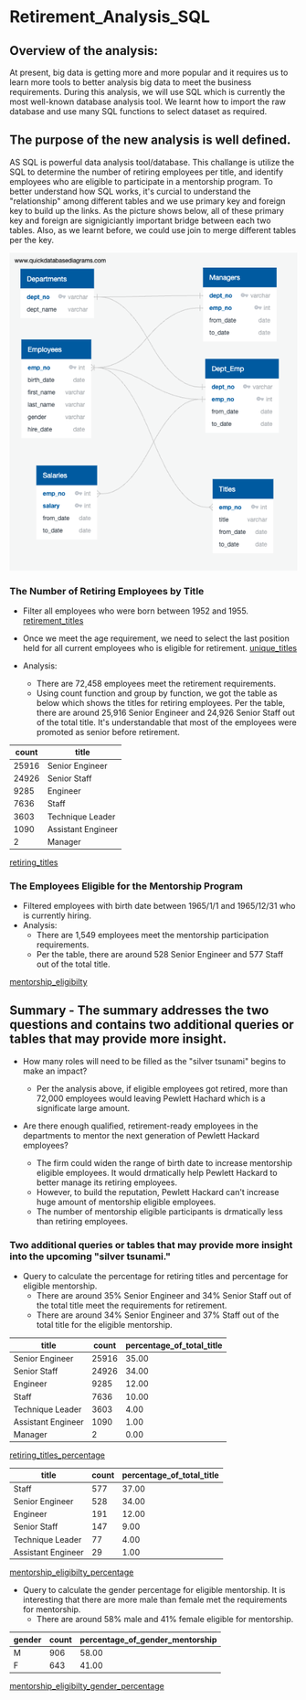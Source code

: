 # Retirement_Analysis_SQL

## Overview of the analysis:
At present, big data is getting more and more popular and it requires us to learn more tools to better analysis big data to meet the business requirements. During this analysis, we will use SQL which is currently the most well-known database analysis tool. We learnt how to import the raw database and use many SQL functions to select dataset as required. 

## The purpose of the new analysis is well defined. 
AS SQL is powerful data analysis tool/database. This challange is utilize the SQL to determine the number of retiring employees per title, and identify employees who are eligible to participate in a mentorship program. To better understand how SQL works, it's curcial to understand the "relationship" among different tables and we use primary key and foreign key to build up the links. As the picture shows below, all of these primary key and foreign are signigiciantly important bridge between each two tables. Also, as we learnt before, we could use join to merge different tables per the key.

![QuickDBD-export](QuickDBD-export.png)

### The Number of Retiring Employees by Title 
- Filter all employees who were born between 1952 and 1955.
[retirement_titles](Pewlett-Hackard-Analysis/retirement_titles.csv)

- Once we meet the age requirement, we need to select the last position held for all current employees who is eligible for retirement.
[unique_titles](Pewlett-Hackard-Analysis/unique_titles.csv)

- Analysis:
    - There are 72,458 employees meet the retirement requirements.
    - Using count function and group by function, we got the table as below which shows the titles for retiring employees. Per the table, there are around 25,916 Senior Engineer and 24,926 Senior Staff out of the total title. It's understandable that most of the employees were promoted as senior before retirement.

|count|title             |
|-----|------------------|
|25916|Senior Engineer   |
|24926|Senior Staff      |
|9285 |Engineer          |
|7636 |Staff             |
|3603 |Technique Leader  |
|1090 |Assistant Engineer|
|2    |Manager           |


[retiring_titles](Pewlett-Hackard-Analysis/retiring_titles.csv)

### The Employees Eligible for the Mentorship Program
- Filtered employees with birth date between 1965/1/1 and 1965/12/31 who is currently hiring.
- Analysis:
    - There are 1,549 employees meet the mentorship participation requirements.
    - Per the table, there are around 528 Senior Engineer and 577 Staff out of the total title. 

[mentorship_eligibilty](Pewlett-Hackard-Analysis/mentorship_eligibilty.csv)


## Summary - The summary addresses the two questions and contains two additional queries or tables that may provide more insight. 

- How many roles will need to be filled as the "silver tsunami" begins to make an impact?
    - Per the analysis above, if eligible employees got retired, more than 72,000 employees would leaving Pewlett Hachard which is a significate large amount.

- Are there enough qualified, retirement-ready employees in the departments to mentor the next generation of Pewlett Hackard employees?
    - The firm could widen the range of birth date to increase mentorship eligible employees. It would drmatically help Pewlett Hackard to better manage its retiring employees.
    - However, to build the reputation, Pewlett Hackard can't increase huge amount of mentorship eligible employees.
    - The number of mentorship eligible participants is drmatically less than retiring employees.

### Two additional queries or tables that may provide more insight into the upcoming "silver tsunami."
- Query to calculate the percentage for retiring titles and percentage for eligible mentorship.
    - There are around 35% Senior Engineer and 34% Senior Staff out of the total title meet the requirements for retirement.
    - There are around 34% Senior Engineer and 37% Staff out of the total title for the eligible mentorship.
    
|title|count             |percentage_of_total_title                                                                                                                                                                 |
|-----|------------------|------------------------------------------------------------------------------------------------------------------------------------------------------------------------------------------|
|Senior Engineer|25916             |35.00                                                                                                                                                                                     |
|Senior Staff|24926             |34.00                                                                                                                                                                                     |
|Engineer|9285              |12.00                                                                                                                                                                                     |
|Staff|7636              |10.00                                                                                                                                                                                     |
|Technique Leader|3603              |4.00                                                                                                                                                                                      |
|Assistant Engineer|1090              |1.00                                                                                                                                                                                      |
|Manager|2                 |0.00       


[retiring_titles_percentage](Pewlett-Hackard-Analysis/retiring_titles_percentage.csv)

|title|count             |percentage_of_total_title                                                                                                                                                                 |
|-----|------------------|------------------------------------------------------------------------------------------------------------------------------------------------------------------------------------------|
|Staff|577               |37.00                                                                                                                                                                                     |
|Senior Engineer|528               |34.00                                                                                                                                                                                     |
|Engineer|191               |12.00                                                                                                                                                                                     |
|Senior Staff|147               |9.00                                                                                                                                                                                      |
|Technique Leader|77                |4.00                                                                                                                                                                                      |
|Assistant Engineer|29                |1.00         


[mentorship_eligibilty_percentage](Pewlett-Hackard-Analysis/mentorship_eligibilty_percentage.csv)

- Query to calculate the gender percentage for eligible mentorship. It is interesting that there are more male than female met the requirements for mentorship.
    - There are around 58% male and 41% female eligible for mentorship.

|gender|count|percentage_of_gender_mentorship|
|------|-----|-------------------------------|
|M     |906  |58.00                          |
|F     |643  |41.00                          |

[mentorship_eligibilty_gender_percentage](Pewlett-Hackard-Analysis/mentorship_eligibilty_gender_percentage.csv)
